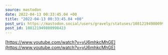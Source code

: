 ```yaml
---
source: mastodon
date: 2022-04-13 00:33:45.04 +00
title: "2022-04-13 00:33:45.04 +00"
post_uri: https://mastodon.social/users/gravely/statuses/108121949800998423
post_id: 108121949800998423
---
```

[https://www.youtube.com/watch?v=yU6mhkcMhGE](https://www.youtube.com/watch?v=yU6mhkcMhGE)



